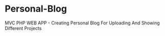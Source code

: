 # Personal-Blog
MVC PHP WEB APP - Creating Personal Blog For Uploading And Showing Different Projects 
